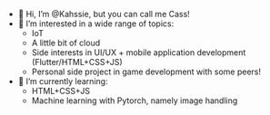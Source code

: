 - 👋 Hi, I’m @Kahssie, but you can call me Cass!
- 👀 I’m interested in a wide range of topics: 
  * IoT
  * A little bit of cloud
  * Side interests in UI/UX + mobile application development (Flutter/HTML+CSS+JS)
  * Personal side project in game development with some peers!
- 🌱 I’m currently learning:
  * HTML+CSS+JS
  * Machine learning with Pytorch, namely image handling

<!---
Kahssie/Kahssie is a ✨ special ✨ repository because its `README.md` (this file) appears on your GitHub profile.
You can click the Preview link to take a look at your changes.
--->
